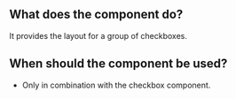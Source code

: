 
## What does the component do?
It provides the layout for a group of checkboxes.

## When should the component be used?
* Only in combination with the checkbox component.